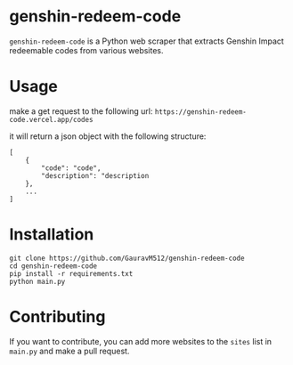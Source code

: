 # genshin-redeem-code
`genshin-redeem-code` is a Python web scraper that extracts Genshin Impact redeemable codes from various websites.


# Usage
make a get request to the following url: `https://genshin-redeem-code.vercel.app/codes`

it will return a json object with the following structure:
```
[
    {
        "code": "code",
        "description": "description
    },
    ...   
]
```

# Installation
```
git clone https://github.com/GauravM512/genshin-redeem-code
cd genshin-redeem-code
pip install -r requirements.txt
python main.py
```



# Contributing
If you want to contribute, you can add more websites to the `sites` list in `main.py` and make a pull request.